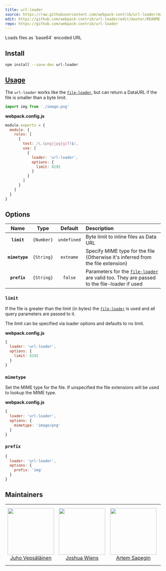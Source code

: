 ```yaml
---
title: url-loader
source: https://raw.githubusercontent.com/webpack-contrib/url-loader/master/README.md
edit: https://github.com/webpack-contrib/url-loader/edit/master/README.md
repo: https://github.com/webpack-contrib/url-loader
---
```


  <p>Loads files as `base64` encoded URL</p>
</div>

## Install

```bash
npm install --save-dev url-loader
```

## <a href="https://webpack.js.org/concepts/loaders">Usage</a>

The `url-loader` works like the [`file-loader`](/loaders/file-loader/), but can return a DataURL if the file is smaller than a byte limit.


```js
import img from './image.png'
```

**webpack.config.js**
```js
module.exports = {
  module: {
    rules: [
      {
        test: /\.(png|jpg|gif)$/,
        use: [
          {
            loader: 'url-loader',
            options: {
              limit: 8192
            }
          }
        ]
      }
    ]
  }
}
```

## Options

|Name|Type|Default|Description|
|:--:|:--:|:-----:|:----------|
|**`limit`**|`{Number}`|`undefined`|Byte limit to inline files as Data URL|
|**`mimetype`**|`{String}`|`extname`|Specify MIME type for the file (Otherwise it's inferred from the file extension)|
|**`prefix`**|`{String}`|`false`|Parameters for the [`file-loader`](/loaders/file-loader/) are valid too. They are passed to the file-loader if used|

### `limit`

If the file is greater than the limit (in bytes) the [`file-loader`](/loaders/file-loader/) is used and all query parameters are passed to it.

The limit can be specified via loader options and defaults to no limit.

**webpack.config.js**
```js
{
  loader: 'url-loader',
  options: {
    limit: 8192
  }
}
```

### `mimetype`

Set the MIME type for the file. If unspecified the file extensions will be used to lookup the MIME type.

**webpack.config.js**
```js
{
  loader: 'url-loader',
  options: {
    mimetype: 'image/png'
  }
}
```

### `prefix`

```js
{
  loader: 'url-loader',
  options: {
    prefix: 'img'
  }
}
```

## Maintainers

<table>
  <tbody>
    <tr>
      <td align="center">
        <a href="https://github.com/bebraw">
          <img width="150" height="150" src="https://github.com/bebraw.png?v=3&s=150">
          </br>
          Juho Vepsäläinen
        </a>
      </td>
      <td align="center">
        <a href="https://github.com/d3viant0ne">
          <img width="150" height="150" src="https://github.com/d3viant0ne.png?v=3&s=150">
          </br>
          Joshua Wiens
        </a>
      </td>
      <td align="center">
        <a href="https://github.com/sapegin">
          <img width="150" height="150" src="https://github.com/sapegin.png?v=3&s=150">
          </br>
          Artem Sapegin
        </a>
      </td>
      <td align="center">
        <a href="https://github.com/michael-ciniawsky">
          <img width="150" height="150" src="https://github.com/michael-ciniawsky.png?v=3&s=150">
          </br>
          Michael Ciniawsky
        </a>
      </td>
      <td align="center">
        <a href="https://github.com/evilebottnawi">
          <img width="150" height="150" src="https://github.com/evilebottnawi.png?v=3&s=150">
          </br>
          Alexander Krasnoyarov
        </a>
      </td>
    </tr>
  <tbody>
</table>


[npm]: https://img.shields.io/npm/v/url-loader.svg
[npm-url]: https://npmjs.com/package/url-loader

[node]: https://img.shields.io/node/v/url-loader.svg
[node-url]: https://nodejs.org

[deps]: https://david-dm.org/webpack-contrib/url-loader.svg
[deps-url]: https://david-dm.org/webpack-contrib/url-loader

[tests]: http://img.shields.io/travis/webpack-contrib/url-loader.svg
[tests-url]: https://travis-ci.org/webpack-contrib/url-loader

[cover]: https://coveralls.io/repos/github/webpack-contrib/url-loader/badge.svg
[cover-url]: https://coveralls.io/github/webpack-contrib/url-loader

[chat]: https://badges.gitter.im/webpack/webpack.svg
[chat-url]: https://gitter.im/webpack/webpack
